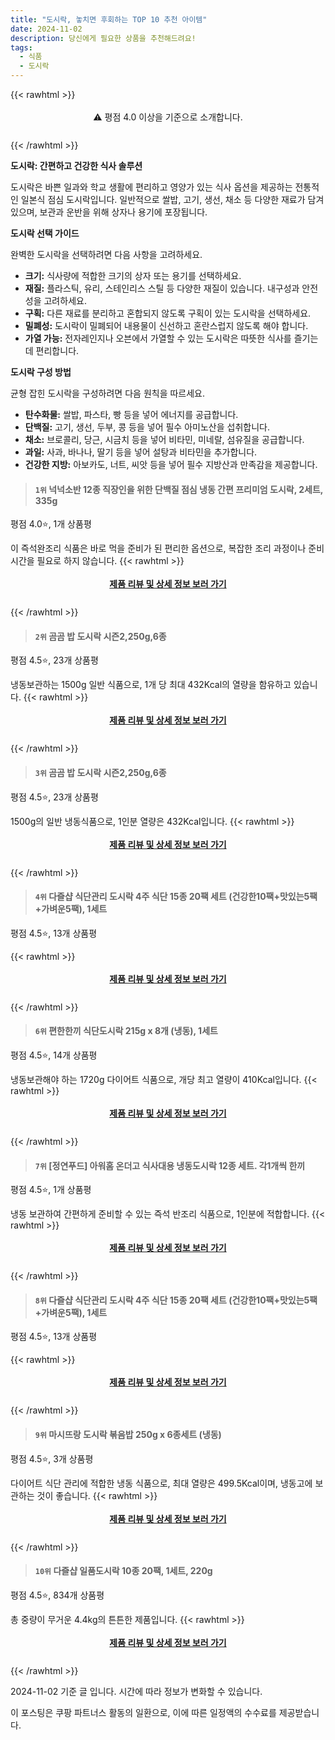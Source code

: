 ```yaml
---
title: "도시락, 놓치면 후회하는 TOP 10 추천 아이템"
date: 2024-11-02
description: 당신에게 필요한 상품을 추천해드려요!
tags:
  - 식품
  - 도시락
---
```

{{< rawhtml >}}<div class="toc" style="text-align: center; height: 50px; line-height: 2;">  <p>⚠️ 평점 4.0 이상을 기준으로 소개합니다.<br></p></div> {{< /rawhtml >}}

**도시락: 간편하고 건강한 식사 솔루션**

도시락은 바쁜 일과와 학교 생활에 편리하고 영양가 있는 식사 옵션을 제공하는 전통적인 일본식 점심 도시락입니다. 일반적으로 쌀밥, 고기, 생선, 채소 등 다양한 재료가 담겨 있으며, 보관과 운반을 위해 상자나 용기에 포장됩니다.

**도시락 선택 가이드**

완벽한 도시락을 선택하려면 다음 사항을 고려하세요.

* **크기:** 식사량에 적합한 크기의 상자 또는 용기를 선택하세요.
* **재질:** 플라스틱, 유리, 스테인리스 스틸 등 다양한 재질이 있습니다. 내구성과 안전성을 고려하세요.
* **구획:** 다른 재료를 분리하고 혼합되지 않도록 구획이 있는 도시락을 선택하세요.
* **밀폐성:** 도시락이 밀폐되어 내용물이 신선하고 혼란스럽지 않도록 해야 합니다.
* **가열 가능:** 전자레인지나 오븐에서 가열할 수 있는 도시락은 따뜻한 식사를 즐기는 데 편리합니다.

**도시락 구성 방법**

균형 잡힌 도시락을 구성하려면 다음 원칙을 따르세요.

* **탄수화물:** 쌀밥, 파스타, 빵 등을 넣어 에너지를 공급합니다.
* **단백질:** 고기, 생선, 두부, 콩 등을 넣어 필수 아미노산을 섭취합니다.
* **채소:** 브로콜리, 당근, 시금치 등을 넣어 비타민, 미네랄, 섬유질을 공급합니다.
* **과일:** 사과, 바나나, 딸기 등을 넣어 설탕과 비타민을 추가합니다.
* **건강한 지방:** 아보카도, 너트, 씨앗 등을 넣어 필수 지방산과 만족감을 제공합니다.


>#### `1위` 넉넉소반 12종 직장인을 위한 단백질 점심 냉동 간편 프리미엄 도시락, 2세트, 335g
평점 4.0⭐, 1개 상품평

이 즉석완조리 식품은 바로 먹을 준비가 된 편리한 옵션으로, 복잡한 조리 과정이나 준비 시간을 필요로 하지 않습니다.
{{< rawhtml >}}<div class="toc" style="text-align: center; height: 50px; line-height: 2;"><p><b><a href="https://link.coupang.com/re/AFFSDP?lptag=AF5033054&pageKey=1628392673&itemId=21514951433&vendorItemId=89673677829&traceid=V0-153-91c4ce62eebe762f&clickBeacon=d97a9e70-992b-11ef-8bee-16f757fddbf2%7E3&requestid=20241103000508283297280907&token=31850C%7CMIXED">제품 리뷰 및 상세 정보 보러 가기</a></b><br></p> </div>{{< /rawhtml >}}

>#### `2위` 곰곰 밥 도시락 시즌2,250g,6종
평점 4.5⭐, 23개 상품평

냉동보관하는 1500g 일반 식품으로, 1개 당 최대 432Kcal의 열량을 함유하고 있습니다.
{{< rawhtml >}}<div class="toc" style="text-align: center; height: 50px; line-height: 2;"><p><b><a href="https://link.coupang.com/re/AFFSDP?lptag=AF5033054&pageKey=327360265&itemId=19223545981&vendorItemId=86340233287&traceid=V0-153-36aadf691ccd8042&requestid=20241103000508283297280907&token=31850C%7CMIXED">제품 리뷰 및 상세 정보 보러 가기</a></b><br></p> </div>{{< /rawhtml >}}

>#### `3위` 곰곰 밥 도시락 시즌2,250g,6종
평점 4.5⭐, 23개 상품평

1500g의 일반 냉동식품으로, 1인분 열량은 432Kcal입니다.
{{< rawhtml >}}<div class="toc" style="text-align: center; height: 50px; line-height: 2;"><p><b><a href="https://link.coupang.com/re/AFFSDP?lptag=AF5033054&pageKey=327360265&itemId=1047441232&vendorItemId=5510912602&traceid=V0-153-36aadf691ccd8042&requestid=20241103000508283297280907&token=31850C%7CMIXED">제품 리뷰 및 상세 정보 보러 가기</a></b><br></p> </div>{{< /rawhtml >}}

>#### `4위` 다즐샵 식단관리 도시락 4주 식단 15종 20팩 세트 (건강한10팩+맛있는5팩+가벼운5팩), 1세트
평점 4.5⭐, 13개 상품평


{{< rawhtml >}}<div class="toc" style="text-align: center; height: 50px; line-height: 2;"><p><b><a href="https://link.coupang.com/re/AFFSDP?lptag=AF5033054&pageKey=7560447102&itemId=2028271364&vendorItemId=70027786914&traceid=V0-153-eeb25929746e2b42&clickBeacon=d97a9e70-992b-11ef-b2a8-9827f5bced04%7E3&requestid=20241103000508283297280907&token=31850C%7CMIXED">제품 리뷰 및 상세 정보 보러 가기</a></b><br></p> </div>{{< /rawhtml >}}

>#### `6위` 편한한끼 식단도시락 215g x 8개 (냉동), 1세트
평점 4.5⭐, 14개 상품평

냉동보관해야 하는 1720g 다이어트 식품으로, 개당 최고 열량이 410Kcal입니다.
{{< rawhtml >}}<div class="toc" style="text-align: center; height: 50px; line-height: 2;"><p><b><a href="https://link.coupang.com/re/AFFSDP?lptag=AF5033054&pageKey=2236943525&itemId=3819608730&vendorItemId=71804493216&traceid=V0-153-0dd6b157520b337d&clickBeacon=d97a9e70-992b-11ef-bc9c-3b891f5e30bd%7E3&requestid=20241103000508283297280907&token=31850C%7CMIXED">제품 리뷰 및 상세 정보 보러 가기</a></b><br></p> </div>{{< /rawhtml >}}

>#### `7위` [정연푸드] 아워홈 온더고 식사대용 냉동도시락 12종 세트. 각1개씩 한끼
평점 4.5⭐, 1개 상품평

냉동 보관하여 간편하게 준비할 수 있는 즉석 반조리 식품으로, 1인분에 적합합니다.
{{< rawhtml >}}<div class="toc" style="text-align: center; height: 50px; line-height: 2;"><p><b><a href="https://link.coupang.com/re/AFFSDP?lptag=AF5033054&pageKey=5150348254&itemId=7076531365&vendorItemId=81101615253&traceid=V0-153-fab859bc9db1a456&requestid=20241103000508283297280907&token=31850C%7CMIXED">제품 리뷰 및 상세 정보 보러 가기</a></b><br></p> </div>{{< /rawhtml >}}

>#### `8위` 다즐샵 식단관리 도시락 4주 식단 15종 20팩 세트 (건강한10팩+맛있는5팩+가벼운5팩), 1세트
평점 4.5⭐, 13개 상품평


{{< rawhtml >}}<div class="toc" style="text-align: center; height: 50px; line-height: 2;"><p><b><a href="https://link.coupang.com/re/AFFSDP?lptag=AF5033054&pageKey=7560447102&itemId=24145703071&vendorItemId=70027745246&traceid=V0-153-eeb25929746e2b42&clickBeacon=d97a9e70-992b-11ef-a4d7-d879f4b1927b%7E3&requestid=20241103000508283297280907&token=31850C%7CMIXED">제품 리뷰 및 상세 정보 보러 가기</a></b><br></p> </div>{{< /rawhtml >}}

>#### `9위` 마시뜨랑 도시락 볶음밥 250g x 6종세트 (냉동)
평점 4.5⭐, 3개 상품평

다이어트 식단 관리에 적합한 냉동 식품으로, 최대 열량은 499.5Kcal이며, 냉동고에 보관하는 것이 좋습니다.
{{< rawhtml >}}<div class="toc" style="text-align: center; height: 50px; line-height: 2;"><p><b><a href="https://link.coupang.com/re/AFFSDP?lptag=AF5033054&pageKey=2374312518&itemId=4135482973&vendorItemId=72119396858&traceid=V0-153-fc0a8a7d727e091c&requestid=20241103000508283297280907&token=31850C%7CMIXED">제품 리뷰 및 상세 정보 보러 가기</a></b><br></p> </div>{{< /rawhtml >}}

>#### `10위` 다즐샵 일품도시락 10종 20팩, 1세트, 220g
평점 4.5⭐, 834개 상품평

총 중량이 무거운 4.4kg의 튼튼한 제품입니다.
{{< rawhtml >}}<div class="toc" style="text-align: center; height: 50px; line-height: 2;"><p><b><a href="https://link.coupang.com/re/AFFSDP?lptag=AF5033054&pageKey=2213165937&itemId=3768261942&vendorItemId=71753326867&traceid=V0-153-d3021b647c3650a9&clickBeacon=d97a9e70-992b-11ef-8d9b-ec22f31e4713%7E3&requestid=20241103000508283297280907&token=31850C%7CMIXED">제품 리뷰 및 상세 정보 보러 가기</a></b><br></p> </div>{{< /rawhtml >}}


2024-11-02 기준 글 입니다.
시간에 따라 정보가 변화할 수 있습니다.

이 포스팅은 쿠팡 파트너스 활동의 일환으로, 이에 따른 일정액의 수수료를 제공받습니다.